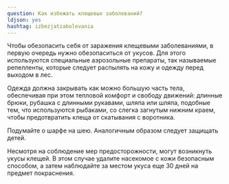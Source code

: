 ```yaml
---
question: Как избежать клещевых заболеваний?
ldjson: yes
hashtag: izbezjatzabolevania
---
```


Чтобы обезопасить себя от заражения клещевыми заболеваниями, в первую очередь нужно обезопаситься от укусов. Для этого используются специальные аэрозольные препараты, так называемые репелленты, которые следует распылять на кожу и одежду перед выходом в лес.

Одежда должна закрывать как можно большую часть тела, обеспечивая при этом тепловой комфорт и свободу движений: длинные брюки, рубашка с длинными рукавами, шляпа или шляпа, подобные тем, что используются рыбаками, со слегка загнутым нижним краем, чтобы предотвратить клеща от скатывания с воротника.

Подумайте о шарфе на шею. Аналогичным образом следует защищать детей.

Несмотря на соблюдение мер предосторожности, могут возникнуть укусы клещей. В этом случае удалите насекомое с кожи безопасным способом, а затем наблюдайте за местом укуса еще 30 дней на предмет покраснения.
